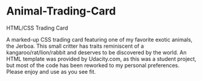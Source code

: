 # Animal-Trading-Card
HTML/CSS Trading Card

A marked-up CSS trading card featuring one of my favorite exotic animals, the Jerboa. This small critter has traits reminiscent of a kangaroo/rat/lion/rabbit and deserves to be discovered by the world. An HTML template was provided by Udacity.com, as this was a student project, but most of the code has been reworked to my personal preferences. Please enjoy and use as you see fit.
